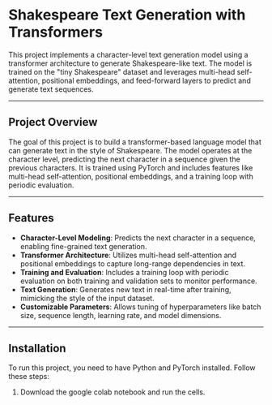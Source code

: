 
# Shakespeare Text Generation with Transformers

This project implements a character-level text generation model using a transformer architecture to generate Shakespeare-like text. The model is trained on the "tiny Shakespeare" dataset and leverages multi-head self-attention, positional embeddings, and feed-forward layers to predict and generate text sequences.

---

## **Project Overview**
The goal of this project is to build a transformer-based language model that can generate text in the style of Shakespeare. The model operates at the character level, predicting the next character in a sequence given the previous characters. It is trained using PyTorch and includes features like multi-head self-attention, positional embeddings, and a training loop with periodic evaluation.

---

## **Features**
- **Character-Level Modeling**: Predicts the next character in a sequence, enabling fine-grained text generation.
- **Transformer Architecture**: Utilizes multi-head self-attention and positional embeddings to capture long-range dependencies in text.
- **Training and Evaluation**: Includes a training loop with periodic evaluation on both training and validation sets to monitor performance.
- **Text Generation**: Generates new text in real-time after training, mimicking the style of the input dataset.
- **Customizable Parameters**: Allows tuning of hyperparameters like batch size, sequence length, learning rate, and model dimensions.

---

## **Installation**
To run this project, you need to have Python and PyTorch installed. Follow these steps:

1. Download the google colab notebook and run the cells.
